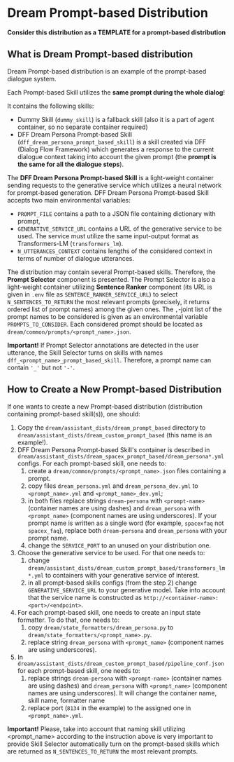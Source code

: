 # Dream Prompt-based Distribution

**Consider this distribution as a TEMPLATE for a prompt-based distribution**

## What is Dream Prompt-based distribution

Dream Prompt-based distribution is an example of the prompt-based dialogue system. 

Each Prompt-based Skill utilizes the **same prompt during the whole dialog**!

It contains the following skills:
* Dummy Skill (`dummy_skill`) is a fallback skill (also it is a part of agent container, so no separate container required)
* DFF Dream Persona Prompt-based Skill (`dff_dream_persona_prompt_based_skill`) is a skill created via DFF (Dialog Flow Framework)
which generates a response to the current dialogue context taking into account the given prompt 
(the **prompt is the same for all the dialogue steps**).

The **DFF Dream Persona Prompt-based Skill** is a light-weight container sending requests to the generative service 
which utilizes a neural network for prompt-based generation.
DFF Dream Persona Prompt-based Skill accepts two main environmental variables:
  * `PROMPT_FILE`  contains a path to a JSON file containing dictionary with prompt, 
  * `GENERATIVE_SERVICE_URL` contains a URL of the generative service to be used.
  The service must utilize the same input-output format as Transformers-LM (`transformers_lm`). 
  * `N_UTTERANCES_CONTEXT` contains lengths of the considered context in terms of number of dialogue utterances.

The distribution may contain several Prompt-based skills. Therefore, the **Prompt Selector** component is presented. 
The Prompt Selector is also a light-weight container utilizing **Sentence Ranker** component 
(its URL is given in `.env` file as `SENTENCE_RANKER_SERVICE_URL`) to select `N_SENTENCES_TO_RETURN` 
the most relevant prompts (precisely, it returns ordered list of prompt names) among the given ones. 
The `,`-joint list of the prompt names to be considered is given as an environmental variable `PROMPTS_TO_CONSIDER`.
Each considered prompt should be located as `dream/common/prompts/<prompt_name>.json`.

**Important!** If Prompt Selector annotations are detected in the user utterance, the Skill Selector turns on skills with names
`dff_<prompt_name>_prompt_based_skill`. Therefore, a prompt name can contain `'_'` but not `'-'`.

## How to Create a New Prompt-based Distribution

If one wants to create a new Prompt-based distribution (distribution containing prompt-based skill(s)), one should:
1. Copy the `dream/assistant_dists/dream_prompt_based` directory to `dream/assistant_dists/dream_custom_prompt_based`
(this name is an example!).
2. DFF Dream Persona Prompt-based Skill's container is described in 
`dream/assistant_dists/dream_spacex_prompt_based/dream_persona*.yml` configs. 
For each prompt-based skill, one needs to:
   1. create a `dream/common/prompts/<prompt_name>.json` files containing a prompt.
   2. copy files `dream_persona.yml` and `dream_persona_dev.yml` to `<prompt_name>.yml` and `<prompt_name>_dev.yml`;
   3. in both files replace strings `dream-persona` with `<prompt-name>` (container names are using dashes) and 
   `dream_persona` with `<prompt_name>` (component names are using underscores). 
   If your prompt name is written as a single word 
   (for example, `spacexfaq` not `spacex_faq`), replace both `dream-persona` and `dream_persona` with your prompt name.
   4. change the `SERVICE_PORT` to an unused on your distribution one.
3. Choose the generative service to be used. For that one needs to:
   1. change `dream/assistant_dists/dream_custom_prompt_based/transformers_lm*.yml` to containers 
   with your generative service of interest.
   2. in all prompt-based skills configs (from the step 2) change `GENERATIVE_SERVICE_URL` to your generative model. 
   Take into account that the service name is constructed as `http://<container-name>:<port>/<endpoint>`. 
4. For each prompt-based skill, one needs to create an input state formatter. To do that, one needs to:
   1. copy `dream/state_formatters/dream_persona.py` to `dream/state_formatters/<prompt_name>.py`.
   2. replace string  `dream_persona` with `<prompt_name>` (component names are using underscores). 
5. In `dream/assistant_dists/dream_custom_prompt_based/pipeline_conf.json` for each prompt-based skill, one needs to:
   1. replace strings `dream-persona` with `<prompt-name>` (container names are using dashes) and 
   `dream_persona` with `<prompt_name>` (component names are using underscores). It will change the container name, 
   skill name, formatter name
   2. replace port (`8134` in the example) to the assigned one in `<prompt_name>.yml`.

**Important!** Please, take into account that naming skill utilizing <prompt_name> according to the instruction above
is very important to provide Skill Selector automatically turn on the prompt-based skills which are returned as 
`N_SENTENCES_TO_RETURN` the most relevant prompts.




